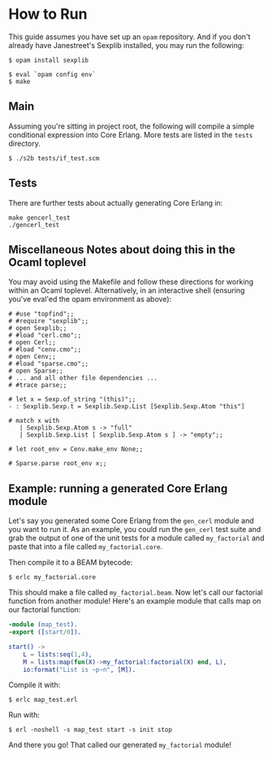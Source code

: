 
# How to Run

This guide assumes you have set up an `opam` repository.  And if you don't already
have Janestreet's Sexplib installed, you may run the following:

```
$ opam install sexplib

$ eval `opam config env`
$ make
```

## Main

Assuming you're sitting in project root, the following will compile a simple
conditional expression into Core Erlang.  More tests are listed in the `tests`
directory.

```
$ ./s2b tests/if_test.scm
```

## Tests

There are further tests about actually generating Core Erlang in:

```
make gencerl_test
./gencerl_test
```

## Miscellaneous Notes about doing this in the Ocaml toplevel

You may avoid using the Makefile and follow these directions for working within
an Ocaml toplevel.  Alternatively, in an interactive shell (ensuring you've
eval'ed the opam environment as above):

```
# #use "topfind";;
# #require "sexplib";;
# open Sexplib;;
# #load "cerl.cmo";;
# open Cerl;;
# #load "cenv.cmo";;
# open Cenv;;
# #load "sparse.cmo";;
# open Sparse;;
# ... and all other file dependencies ... 
# #trace parse;;

# let x = Sexp.of_string "(this)";;
- : Sexplib.Sexp.t = Sexplib.Sexp.List [Sexplib.Sexp.Atom "this"]

# match x with 
   | Sexplib.Sexp.Atom s -> "full"
   | Sexplib.Sexp.List [ Sexplib.Sexp.Atom s ] -> "empty";;

# let root_env = Cenv.make_env None;;

# Sparse.parse root_env x;;

```

## Example: running a generated Core Erlang module

Let's say you generated some Core Erlang from the `gen_cerl` module and you want
to run it.  As an example, you could run the `gen_cerl` test suite and grab the
output of one of the unit tests for a module called `my_factorial` and paste
that into a file called `my_factorial.core`.

Then compile it to a BEAM bytecode:

```
$ erlc my_factorial.core
```

This should make a file called `my_factorial.beam`. 
Now let's call our factorial function from another module! 
Here's an example module that calls map on our factorial function:

```erlang
-module (map_test).
-export ([start/0]).

start() ->
    L = lists:seq(1,4),
    M = lists:map(fun(X)->my_factorial:factorial(X) end, L),
    io:format("List is ~p~n", [M]).
```

Compile it with:
```
$ erlc map_test.erl
```

Run with:
```
$ erl -noshell -s map_test start -s init stop
```
And there you go! That called our generated `my_factorial` module!


